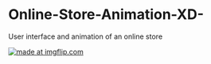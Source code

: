 # Online-Store-Animation-XD-

User interface and animation of an online store

<a href="https://imgflip.com/gif/3822f8"><img src="https://i.imgflip.com/3822f8.gif" title="made at imgflip.com"/></a>

